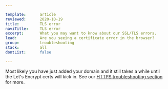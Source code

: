 ```yaml
---

template:      article
reviewed:      2020-10-19
title:         TLS error
naviTitle:     TLS error
excerpt:       What you may want to know about our SSL/TLS errors.
lead:          Are you seeing a certificate error in the browser? 
group:         troubleshooting
stack:         all
dontList:      false

---
```



Most likely you have just added your domain and it still takes a while until the Let's Encrypt certs will kick in. See our [HTTPS troubleshooting section](https#toc-troubleshooting-tls) for more.
